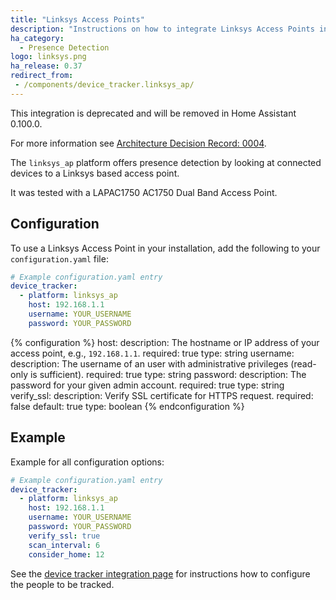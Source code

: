 ```yaml
---
title: "Linksys Access Points"
description: "Instructions on how to integrate Linksys Access Points into Home Assistant."
ha_category:
  - Presence Detection
logo: linksys.png
ha_release: 0.37
redirect_from:
 - /components/device_tracker.linksys_ap/
---
```


<div class="note warning">

This integration is deprecated and will be removed in Home Assistant 0.100.0.

For more information see [Architecture Decision Record: 0004](https://github.com/home-assistant/architecture/blob/master/adr/0004-webscraping.md).

</div>

The `linksys_ap` platform offers presence detection by looking at connected devices to a Linksys based access point.

It was tested with a LAPAC1750 AC1750 Dual Band Access Point.

## Configuration

To use a Linksys Access Point in your installation, add the following to your `configuration.yaml` file:

```yaml
# Example configuration.yaml entry
device_tracker:
  - platform: linksys_ap
    host: 192.168.1.1
    username: YOUR_USERNAME
    password: YOUR_PASSWORD
```

{% configuration %}
host:
  description: The hostname or IP address of your access point, e.g., `192.168.1.1`.
  required: true
  type: string
username:
  description: The username of an user with administrative privileges (read-only is sufficient).
  required: true
  type: string
password:
  description: The password for your given admin account.
  required: true
  type: string
verify_ssl:
  description: Verify SSL certificate for HTTPS request.
  required: false
  default: true
  type: boolean
{% endconfiguration %}

## Example

Example for all configuration options:

```yaml
# Example configuration.yaml entry
device_tracker:
  - platform: linksys_ap
    host: 192.168.1.1
    username: YOUR_USERNAME
    password: YOUR_PASSWORD
    verify_ssl: true
    scan_interval: 6
    consider_home: 12
```

See the [device tracker integration page](/components/device_tracker/) for instructions how to configure the people to be tracked.
